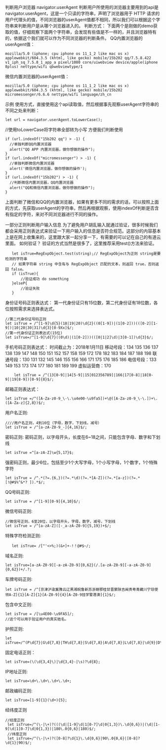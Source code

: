 判断用户浏览器
navigator.userAgent
判断用户所使用的浏览器主要用到的api是navigator.userAgent，这是一个只读的字符串，声明了浏览器用于 HTTP 请求的用户代理头的值，不同浏览器的userAgent值都不相同，所以我们可以根据这个字符串来判断用户是从哪个浏览器进入的。
判断方式：
下面两个是刚做的demo获取的值，仔细观察下面两个字符串，会发现有些值是不一样的，并且浏览器特有的，依据这个我们就可以作为不同浏览器的判断条件。
QQ内置浏览器的userAgent值：
```
mozilla/5.0 (iphone; cpu iphone os 11_1_2 like mac os x) applewebkit/604.3.5 (khtml, like gecko) mobile/15b202 qq/7.5.8.422 v1_iph_sq_7.5.8_1_app_a pixel/1080 core/uiwebview device/apple(iphone 8plus) nettype/wifi qbwebviewtype/1
```
微信内置浏览器的userAgent值：
```
mozilla/5.0 (iphone; cpu iphone os 11_1_2 like mac os x) applewebkit/604.3.5 (khtml, like gecko) mobile/15b202 micromessenger/6.6.6 nettype/wifi language/zh_cn
```
示例
使用方式，直接使用这个api读取值，然后根据事先观察userAgent字符串的不同之处来判断：
```
let url = navigator.userAgent.toLowerCase();
```
//使用toLowerCase将字符串全部转为小写 方便我们判断使用
```
if (url.indexOf("15b202 qq") > -1) {
  //单独判断QQ内置浏览器 
  alert("QQ APP 内置浏览器，做你想做的操作");
}
if (url.indexOf("micromessenger") > -1) {
  //单独判断微信内置浏览器
  alert('微信内置浏览器，做你想做的操作');
}
if (url.indexOf("15b202") > -1) {
  //判断微信内置浏览器，QQ内置浏览器
  alert("QQ和微信内置浏览器，做你想做的操作");
}
```
上面判断了微信和QQ的内置浏览器，如果有更多不同的需求的话，可以按照上面的方式，先获取userAgent的字符串，然后再根据观察，使用indexOf判断是否含有指定的字符，来对不同浏览器进行不同的操作。

一部分正则判断用户输入信息
为了避免用户胡乱输入就通过验证，很多时候我们都会采用正则表达式来验证一下用户输入的信息是否符合规范。这部分的内容基本上是在网上收集来的，这里跟大家一起分享一下，有需要的可以记在自己的有道云里面。
如何验证？
验证的方式当然是很多了，这里推荐采用test()方法来验证。
```
   let isTrue=RegExpObject.test(string);// RegExpObject为正则 string是要检测的字符串
   // 如果字符串 string 中含有与 RegExpObject 匹配的文本，则返回 true，否则返回 false。
   if (isTrue){
       //验证成功 do something
   }elseP{
       //验证失败
   }
```
身份证号码正则表达式：
第一代身份证只有15位数，第二代身份证有18位数，各位按照需求来选择表达式。
```
//第二代身份证号码正则
let isTrue = /^[1-9]\d{5}(18|19|20)\d{2}((0[1-9])|(1[0-2]))(([0-2][1-9])|10|20|30|31)\d{3}[0-9Xx]$/;
//第一代身份证正则表达式(15位)
let isTrue=/^[1-9]\d{7}((0\d)|(1[0-2]))(([0|1|2]\d)|3[0-1])\d{3}$/;
```
手机号码正则表达式：
时间截止为：2018年1月11日
移动号段：134 135 136 137 138 139 147 148 150 151 152 157 158 159 172 178 182 183 184 187 188 198
联通号段：130 131 132 145 146 155 156 166 171 175 176 185 186
电信号段：133 149 153 173 174 177 180 181 189 199
虚拟运营商：170
```
    let isTrue = /^(13[0-9]|14[5-9]|15[012356789]|166|17[0-8]|18[0-9]|19[8-9])[0-9]{8}$/;  
```
邮箱正则表达式：
```
let isTrue =/^([A-Za-z0-9_\-\.\u4e00-\u9fa5])+\@([A-Za-z0-9_\-\.])+\.([A-Za-z]{2,8})$/;
```
用户名正则:
```
////用户名正则，4到16位（字母，数字，下划线，减号）
let isTrue = /^[a-zA-Z0-9_-]{4,16}$/;
```

密码正则:
密码正则，以字母开头，长度在6~18之间，只能包含字母、数字和下划线
```
let isTrue =^[a-zA-Z]\w{5,17}$;
```

强密码正则，最少6位，包括至少1个大写字母，1个小写字母，1个数字，1个特殊字符
```
let isTrue = /^.*(?=.{6,})(?=.*\d)(?=.*[A-Z])(?=.*[a-z])(?=.*[!@#$%^&*? ]).*$/;
```
QQ号码正则:
```
let isTrue = /^[1-9][0-9]{4,10}$/;
```
微信号码正则:
```
//微信号正则，6至20位，以字母开头，字母，数字，减号，下划线
let isTrue = /^[a-zA-Z]([-_a-zA-Z0-9]{5,19})+$/;
```

特殊字符检测正则:
```
   let isTrue= /["'<>%;)(&+]+-!！@#$~/;
```

域名正则:
```
let isTrue=[a-zA-Z0-9][-a-zA-Z0-9]{0,62}(/.[a-zA-Z0-9][-a-zA-Z0-9]{0,62})+/.?;    
```

车牌号码正则:
```
let isTrue = /^[京津沪渝冀豫云辽黑湘皖鲁新苏浙赣鄂桂甘晋蒙陕吉闽贵粤青藏川宁琼使领A-Z]{1}[A-Z]{1}[A-Z0-9]{4}[A-Z0-9挂学警港澳]{1}$/;
```

包含中文正则:
```
let isTrue = /[\u4E00-\u9FA5]/;
//这个可以用于验证用户的真实姓名。
```

护照正则:
```
let isTrue=/^(P\d{7}|G\d{7,8}|TH\d{7,8}|S\d{7,8}|A\d{7,8}|L\d{7,8}|\d{9}|D\d+|1[4,5]\d{7})$/;
```

固定电话正则：
```
let isTrue=(\(\d{3,4}\)|\d{3,4}-|\s)?\d{8};
```
IP地址正则:
```
let isTrue=\d+\.\d+\.\d+\.\d+;
```

邮政编码正则:
```
let isTrue=[1-9]{1}(\d+){5};
```

经纬度正则
```
//经度正则
 let isTrue=/^(\-|\+)?(((\d|[1-9]\d|1[0-7]\d|0{1,3})\.\d{0,6})|(\d|[1-9]\d|1[0-7]\d|0{1,3})|180\.0{0,6}|180)$/;
 //纬度正则
 let isTrue=/^(\-|\+)?([0-8]?\d{1}\.\d{0,6}|90\.0{0,6}|[0-8]?\d{1}|90)$/;
```

